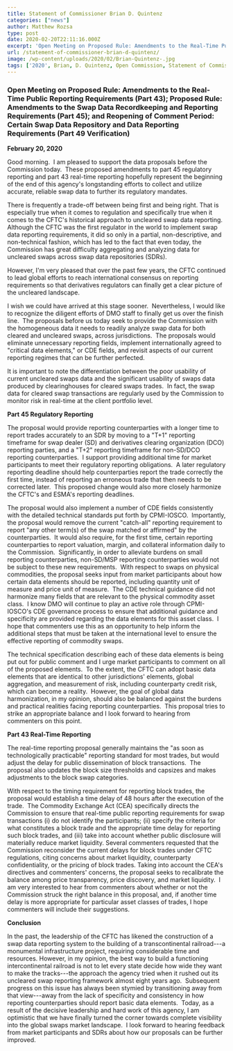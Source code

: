 ```yaml
---
title: Statement of Commissioner Brian D. Quintenz
categories: ["news"]
author: Matthew Rozsa
type: post
date: 2020-02-20T22:11:16.000Z
excerpt: 'Open Meeting on Proposed Rule: Amendments to the Real-Time Public Reporting Requirements'
url: /statement-of-commissioner-brian-d-quintenz/
image: /wp-content/uploads/2020/02/Brian-Quintenz-.jpg
tags: ['2020', Brian, D. Quintenz, Open Commission, Statement of Commissioner]
---
```


### **Open Meeting on Proposed Rule: Amendments to the Real-Time Public Reporting Requirements (Part 43); Proposed Rule: Amendments to the Swap Data Recordkeeping and Reporting Requirements (Part 45); and Reopening of Comment Period: Certain Swap Data Repository and Data Reporting Requirements (Part 49 Verification)**

**February 20, 2020**

Good morning.  I am pleased to support the data proposals before the Commission today.  These proposed amendments to part 45 regulatory reporting and part 43 real-time reporting hopefully represent the beginning of the end of this agency's longstanding efforts to collect and utilize accurate, reliable swap data to further its regulatory mandates.

There is frequently a trade-off between being first and being right. That is especially true when it comes to regulation and specifically true when it comes to the CFTC's historical approach to uncleared swap data reporting. Although the CFTC was the first regulator in the world to implement swap data reporting requirements, it did so only in a partial, non-descriptive, and non-technical fashion, which has led to the fact that even today, the Commission has great difficulty aggregating and analyzing data for uncleared swaps across swap data repositories (SDRs). 

However, I'm very pleased that over the past few years, the CFTC continued to lead global efforts to reach international consensus on reporting requirements so that derivatives regulators can finally get a clear picture of the uncleared landscape.

I wish we could have arrived at this stage sooner.  Nevertheless, I would like to recognize the diligent efforts of DMO staff to finally get us over the finish line.  The proposals before us today seek to provide the Commission with the homogeneous data it needs to readily analyze swap data for both cleared and uncleared swaps, across jurisdictions.  The proposals would eliminate unnecessary reporting fields, implement internationally agreed to "critical data elements," or CDE fields, and revisit aspects of our current reporting regimes that can be further perfected.  

It is important to note the differentiation between the poor usability of current uncleared swaps data and the significant usability of swaps data produced by clearinghouses for cleared swaps trades.  In fact, the swap data for cleared swap transactions are regularly used by the Commission to monitor risk in real-time at the client portfolio level.

**Part 45 Regulatory Reporting**

The proposal would provide reporting counterparties with a longer time to report trades accurately to an SDR by moving to a "T+1" reporting timeframe for swap dealer (SD) and derivatives clearing organization (DCO) reporting parties, and a "T+2" reporting timeframe for non-SD/DCO reporting counterparties.  I support providing additional time for market participants to meet their regulatory reporting obligations.  A later regulatory reporting deadline should help counterparties report the trade correctly the first time, instead of reporting an erroneous trade that then needs to be corrected later.  This proposed change would also more closely harmonize the CFTC's and ESMA's reporting deadlines.

The proposal would also implement a number of CDE fields consistently with the detailed technical standards put forth by CPMI-IOSCO.  Importantly, the proposal would remove the current "catch-all" reporting requirement to report "any other term(s) of the swap matched or affirmed" by the counterparties.  It would also require, for the first time, certain reporting counterparties to report valuation, margin, and collateral information daily to the Commission.  Significantly, in order to alleviate burdens on small reporting counterparties, non-SD/MSP reporting counterparties would not be subject to these new requirements.  With respect to swaps on physical commodities, the proposal seeks input from market participants about how certain data elements should be reported, including quantity unit of measure and price unit of measure.  The CDE technical guidance did not harmonize many fields that are relevant to the physical commodity asset class.  I know DMO will continue to play an active role through CPMI-IOSCO's CDE governance process to ensure that additional guidance and specificity are provided regarding the data elements for this asset class.  I hope that commenters use this as an opportunity to help inform the additional steps that must be taken at the international level to ensure the effective reporting of commodity swaps.

The technical specification describing each of these data elements is being put out for public comment and I urge market participants to comment on all of the proposed elements.  To the extent, the CFTC can adopt basic data elements that are identical to other jurisdictions' elements, global aggregation, and measurement of risk, including counterparty credit risk, which can become a reality.  However, the goal of global data harmonization, in my opinion, should also be balanced against the burdens and practical realities facing reporting counterparties.  This proposal tries to strike an appropriate balance and I look forward to hearing from commenters on this point.

**Part 43 Real-Time Reporting**

The real-time reporting proposal generally maintains the "as soon as technologically practicable" reporting standard for most trades, but would adjust the delay for public dissemination of block transactions.  The proposal also updates the block size thresholds and capsizes and makes adjustments to the block swap categories. 

With respect to the timing requirement for reporting block trades, the proposal would establish a time delay of 48 hours after the execution of the trade.  The Commodity Exchange Act (CEA) specifically directs the Commission to ensure that real-time public reporting requirements for swap transactions (i) do not identify the participants; (ii) specify the criteria for what constitutes a block trade and the appropriate time delay for reporting such block trades, and (iii) take into account whether public disclosure will materially reduce market liquidity. Several commenters requested that the Commission reconsider the current delays for block trades under CFTC regulations, citing concerns about market liquidity, counterparty confidentiality, or the pricing of block trades. Taking into account the CEA's directives and commenters' concerns, the proposal seeks to recalibrate the balance among price transparency, price discovery, and market liquidity.  I am very interested to hear from commenters about whether or not the Commission struck the right balance in this proposal, and, if another time delay is more appropriate for particular asset classes of trades, I hope commenters will include their suggestions. 

**Conclusion**

In the past, the leadership of the CFTC has likened the construction of a swap data reporting system to the building of a transcontinental railroad---a monumental infrastructure project, requiring considerable time and resources. However, in my opinion, the best way to build a functioning intercontinental railroad is not to let every state decide how wide they want to make the tracks---the approach the agency tried when it rushed out its uncleared swap reporting framework almost eight years ago.  Subsequent progress on this issue has always been stymied by transitioning away from that view---away from the lack of specificity and consistency in how reporting counterparties should report basic data elements.  Today, as a result of the decisive leadership and hard work of this agency, I am optimistic that we have finally turned the corner towards complete visibility into the global swaps market landscape.  I look forward to hearing feedback from market participants and SDRs about how our proposals can be further improved.
